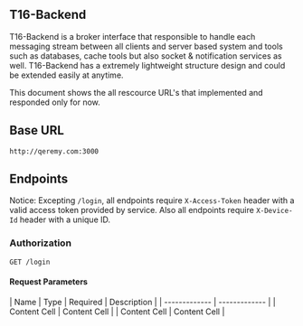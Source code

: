 ## T16-Backend

T16-Backend is a broker interface that responsible to handle each messaging stream between all clients and server based system and tools such as databases, cache tools but also socket & notification services as well. T16-Backend has a extremely lightweight structure design and could be extended easily at anytime.

This document shows the all rescource URL's that implemented and responded only for now.

## Base URL

`http://qeremy.com:3000`

## Endpoints

Notice: Excepting `/login`, all endpoints require `X-Access-Token` header with a valid access token provided by service. Also all endpoints require `X-Device-Id` header with a unique ID.

### Authorization

`GET /login`

#### Request Parameters

| Name | Type | Required | Description |
| ------------- | ------------- |
| Content Cell  | Content Cell  |
| Content Cell  | Content Cell  |




